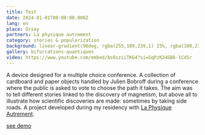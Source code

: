 ```yaml
---
title: Test
date: 2024-01-01T00:00:00.000Z
lang: en
place: Orsay
partners: La physique autrement
category: stories & popularization
background: linear-gradient(90deg, rgba(255,189,239,1) 25%, rgba(180,238,255,1), 48%, rgba(229,230,229,1) 69%, rgba(34,122,75,1) 100%)
gallery: bifurcations-quantiques
video: https://www.youtube.com/embed/bs6sziiTKG4?si=GqPzK24GBk-1CdSr
---
```

A device designed for a multiple choice conference. A collection of cardboard and paper objects handled by Julien Bobroff during a conference where the public is asked to vote to choose the path it takes. The aim was to tell different stories linked to the discovery of magnetism, but above all to illustrate how scientific discoveries are made: sometimes by taking side roads. A project developed during my residency with [La Physique Autrement](https://hebergement.universite-paris-saclay.fr/supraconductivite/projet/toktoks/).

[see demo](https://youtu.be/uIqkitE1gqQ?feature=shared)
